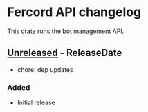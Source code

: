 # Fercord API changelog

This crate runs the bot management API.

<!-- next-header -->

## [Unreleased] - ReleaseDate

- chore: dep updates

### Added
- Initial release

<!-- next-url -->
[Unreleased]: https://github.com/kekonn/fercord/compare/2b0df937a95c61775b2bdbadcbc212615ac2029d...HEAD
